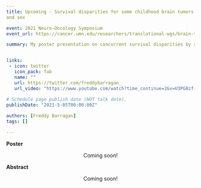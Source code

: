 ```yaml
---
title: Upcoming - Survival disparities for some childhood brain tumors exist when defined by race/ethnicity
and sex

event: 2021 Neuro-Oncology Symposium
event_url: https://cancer.umn.edu/researchers/translational-wgs/brain-tumor-program/events/2021-neuro-oncology-symposium

summary: My poster presentation on concurrent survival disparities by race/ethnicity and sex in pediatric brain tumors for the 5th Neuro-Oncology Symposium at the University of Minnesota.


links:
 - icon: twitter
   icon_pack: fab
   name: ""
   url: https://twitter.com/freddybarragan_
   url_video: "https://www.youtube.com/watch?time_continue=2&v=U3PG8zf-fFc&feature=emb_logo"
   
# Schedule page publish date (NOT talk date).
publishDate: "2021-5-05T00:00:00Z"

authors: [Freddy Barragan]
tags: []

---
```


**Poster**

<center>
Coming soon!
</center>

**Abstract**

<center>
Coming soon!
</center>
